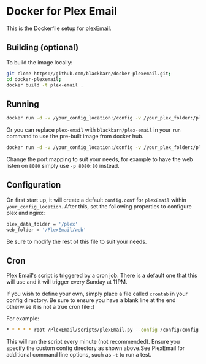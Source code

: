 # Docker for Plex Email

This is the Dockerfile setup for [plexEmail](https://github.com/jakewaldron/PlexEmail).

## Building (optional)
To build the image locally:

```bash
git clone https://github.com/blackbarn/docker-plexemail.git;
cd docker-plexemail;
docker build -t plex-email .
```

## Running

```bash
docker run -d -v /your_config_location:/config -v /your_plex_folder:/plex -p 80:80 --name plexEmail plex-email
```

Or you can replace `plex-email` with `blackbarn/plex-email` in your `run` command to use the pre-built image from docker hub.

```bash
docker run -d -v /your_config_location:/config -v /your_plex_folder:/plex -p 80:80 --name plexEmail blackbarn/plex-email
```

Change the port mapping to suit your needs, for example to have the web listen on `8080` simply use `-p 8080:80` instead.

## Configuration

On first start up, it will create a default `config.conf` for `plexEmail` within `your_config_location`. 
After this, set the following properties to configure plex and nginx:

```bash
plex_data_folder = '/plex'
web_folder = '/PlexEmail/web'
```

Be sure to modify the rest of this file to suit your needs.

## Cron
Plex Email's script is triggered by a cron job. There is a default one that this will use and it will trigger every Sunday at 11PM.

If you wish to define your own, simply place a file called `crontab` in your config directory. Be sure to ensure you have a blank line at the end otherwise it is not a true cron file :)

For example:

```bash
* * * * * root /PlexEmail/scripts/plexEmail.py --config /config/config.conf
```

This will run the script every minute (not recommended). Ensure you specify the custom config directory as shown above.See PlexEmail for additional command line options, such as `-t` to run a test.


